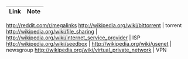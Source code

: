 Link | Note
-----|-----
http://reddit.com/r/megalinks
http://wikipedia.org/wiki/bittorrent | torrent
http://wikipedia.org/wiki/file_sharing |
http://wikipedia.org/wiki/internet_service_provider | ISP
http://wikipedia.org/wiki/seedbox |
http://wikipedia.org/wiki/usenet | newsgroup
http://wikipedia.org/wiki/virtual_private_network | VPN

